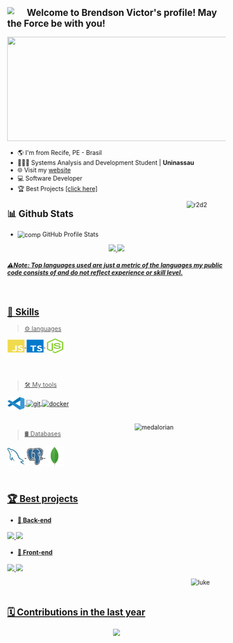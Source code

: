 <!--   👋🏽Welcome    -->

 <h2 align="left"><img width="45" align="left" src="https://user-images.githubusercontent.com/82064724/162990578-e26f5e9f-18f3-4b1c-a3f4-79e9cc153148.png"> Welcome to Brendson Victor's profile! May the Force be with you! </h2>
<img height="240" width="850" src="https://cdna.artstation.com/p/assets/images/images/025/789/352/original/pixel-jeff-galaxy-far-far-away.gif?1586928273">

- 🌎 I'm from Recife, PE - Brasil
- 👨🏽‍💻 Systems Analysis and Development Student | **Uninassau** 
- 🌐 Visit my [website](https://br3nds0n.github.io/)
- 💻 Software Developer
- 🏆 Best Projects [[click here]](#-best-projects)

<img src="https://66.media.tumblr.com/tumblr_macx4vgB5f1rfjowdo1_500.gif"  width="90" align="right" alt="r2d2">

<!--   📊stats   -->

## 📊 Github Stats
- <img align="center" alt="comp" height="20" width="20" src="https://cdn.discordapp.com/attachments/696749484012601344/899846768789958677/computer-screen.png"> GitHub Profile Stats

<div align="center">
  <a href="https://github.com/br3nds0n">
  <img height="145em" src="https://github-readme-stats.vercel.app/api?username=br3nds0n&show_icons=true&theme=dark&include_all_commits=true&count_private=true"/>
  <img height="145em" src="https://github-readme-stats.vercel.app/api/top-langs/?username=br3nds0n&layout=compact&langs_count=7&theme=dark"/> 
   <h5 align="left">⚠Note: Top languages used are just a metric of the languages my public code consists of and do not reflect experience or skill level.</h5>
</div>
 
<!--   🚀skills       -->
 <br>
 
## 🚀 Skills 
 
> ⚙ languages 
 
 <p>
 <!-- <img align="center" alt="HTML" height="30" width="40" src="https://raw.githubusercontent.com/devicons/devicon/master/icons/html5/html5-original.svg"> 
  <img align="center" alt="CSS" height="30" width="40" src="https://raw.githubusercontent.com/devicons/devicon/master/icons/css3/css3-original.svg"> -->
  <img align="center" alt="Js" height="30" width="40" src="https://raw.githubusercontent.com/devicons/devicon/master/icons/javascript/javascript-plain.svg">
  <img align="center" alt="Ts" height="30" width="40" src="https://github.com/devicons/devicon/blob/master/icons/typescript/typescript-plain.svg">
  <img align="center" alt="nodeJs" height="35" width="45" src="https://raw.githubusercontent.com/devicons/devicon/2ae2a900d2f041da66e950e4d48052658d850630/icons/nodejs/nodejs-original.svg">
  </p>
 <br/>

 <!--   🛠tools   -->
 <br>
 
 > 🛠 My tools
 
 <p>
  <img align="center" alt="vs-code" height="30" width="40" src="https://github.com/devicons/devicon/blob/master/icons/vscode/vscode-original.svg">
  <img align="center" alt="git" height="30" width="40" src="https://raw.githubusercontent.com/jmnote/z-icons/master/svg/git.svg">
  <img align="center" alt="docker" height="48" width="48" src="https://user-images.githubusercontent.com/82064724/162223800-815f68e7-7a0d-4050-9a72-c4faad783226.png">
 </p>
 <br/>

  <img src="https://i.pinimg.com/originals/bc/ef/9e/bcef9e69e0c689ee189d76842d476bc9.gif"  width="210" align="right" alt="medalorian">
 
  <!--   databases   -->
 
  > 🛢 Databases

 <p>
 <img align="center" alt="mysql" height="40" width="40" src="https://github.com/devicons/devicon/blob/master/icons/mysql/mysql-original.svg">
  <img align="center" alt="postgres" height="40" width="40" src="https://github.com/devicons/devicon/blob/master/icons/postgresql/postgresql-original.svg">
  <img align="center" alt="mongodb" height="47" width="42" src="https://github.com/devicons/devicon/blob/master/icons/mongodb/mongodb-original.svg">
 <p/>
  
 <br>
 
 <!--   🎖 Best projects   -->
 
 ## 🏆 Best projects

 * <h4>🥇 Back-end</h4> 
<div>
  <a href="https://github.com/br3nds0n/compass-lisa">
  <img height="100em" src="https://github-readme-stats.vercel.app/api/pin/?username=br3nds0n&repo=compass-lisa&theme=dark"/>
   <a href="https://github.com/br3nds0n/compasslisa2.0">
  <img height="100em" src="https://github-readme-stats.vercel.app/api/pin/?username=br3nds0n&repo=compasslisa2.0&theme=dark"/>
</div>
   
  * <h4>🥈 Front-end</h4> 
 <div>
  <a href="https://github.com/br3nds0n/br3nds0n.github.io">
  <img height="100em" src="https://github-readme-stats.vercel.app/api/pin/?username=br3nds0n&repo=br3nds0n.github.io&theme=dark"/>
  <a href="https://github.com/br3nds0n/task-list-react">
  <img height="100em" src="https://github-readme-stats.vercel.app/api/pin/?username=br3nds0n&repo=task-list-react&theme=dark"/>
</div>
  <img src="https://64.media.tumblr.com/tumblr_m9woxzf1AK1rfjowdo1_640.gif"  width="80" align="right" alt="luke">

   <br><br>

 <!--   🐍snake   -->
 
 ##  🗓️ Contributions in the last year 
 
 <p align="center"> <img src="https://github.com/br3nds0n/br3nds0n/blob/output/github-contribution-grid-snake.svg"> </p>
 
 #
